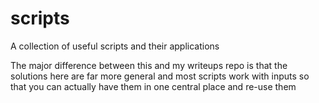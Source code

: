 # scripts
A collection of useful scripts and their applications

The major difference between this and my writeups repo is that the solutions here are far more general and most scripts work with inputs so that you can actually have them in one central place and re-use them
